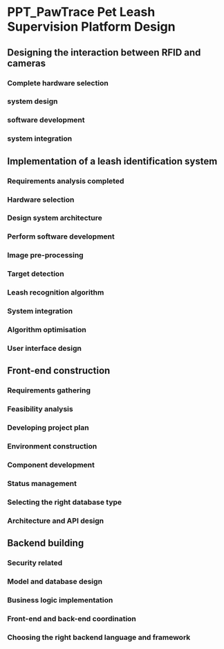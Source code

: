 # PPT_PawTrace Pet Leash Supervision Platform Design
## Designing the interaction between RFID and cameras
### Complete hardware selection
### system design
### software development
### system integration

## Implementation of a leash identification system
### Requirements analysis completed
### Hardware selection
### Design system architecture
### Perform software development
### Image pre-processing
### Target detection
### Leash recognition algorithm
### System integration
### Algorithm optimisation
### User interface design

## Front-end construction
### Requirements gathering
### Feasibility analysis
### Developing project plan
### Environment construction
### Component development
### Status management
### Selecting the right database type
### Architecture and API design

## Backend building
### Security related
### Model and database design
### Business logic implementation
### Front-end and back-end coordination
### Choosing the right backend language and framework
